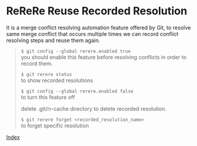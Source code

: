 # ReReRe Reuse Recorded Resolution

It is a merge conflict resolving automation feature offered by Git, to resolve same merge conflict that occurs multiple times we can record conflict resolving steps and reuse them again.

> `$ git config --global rerere.enabled true`  
> you should enable this feature before resolving conflicts in order to record them.
>
> `$ git rerere status`  
> to show recorded resolutions
>
> `$ git config --global rerere.enabled false`  
> to turn this feature off
>
> delete .git/rr-cache directory to delete recorded resolution.
>
> `$ git rerere forget <recorded_resolution_name>`  
> to forget specific resolution


[Index][index]

[index]: ../index.md